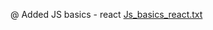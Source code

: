 @ Added JS basics - react 
[Js_basics_react.txt](https://github.com/renganathanjhoptisol/expo/files/6538256/Js_basics_react.txt)


